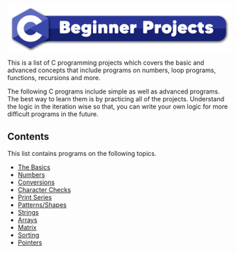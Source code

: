 ![](https://raw.githubusercontent.com/diluteoxygen/C-Projects/main/Misc/Logo.png)

This is a list of C programming projects which covers the basic and advanced concepts that include programs on numbers, loop programs, functions, recursions and more.

The following C programs include simple as well as advanced programs. The best way to learn them is by practicing all of the projects. Understand the logic in the iteration wise so that, you can write your own logic for more difficult programs in the future.


## Contents
This list contains programs on the following topics.
- [The Basics](https://github.com/diluteoxygen/C-Projects/tree/main/Contents/%5BA%5D%20The%20Basics)
- [Numbers](https://github.com/diluteoxygen/C-Projects/tree/main/Contents/%5BB%5D%20Numbers)
- [Conversions](https://github.com/diluteoxygen/C-Projects/tree/main/Contents/%5BC%5D%20Conversions)
- [Character Checks](#character-checks)
- [Print Series](#print-series)
- [Patterns/Shapes](#shape-and-pattern)
- [Strings](#strings)
- [Arrays](#arrays)
- [Matrix](#matrix)
- [Sorting](#sorting)
- [Pointers](#pointers)
